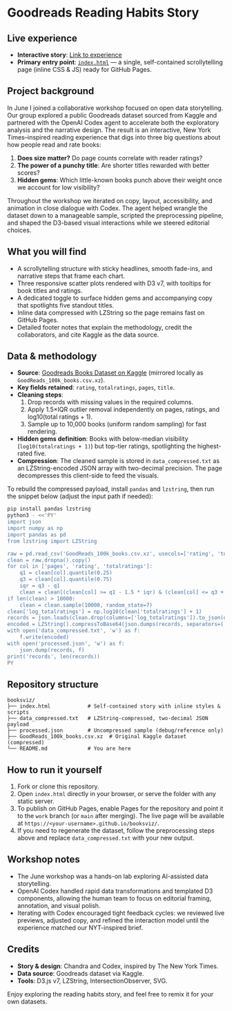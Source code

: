 # Goodreads Reading Habits Story

## Live experience
- **Interactive story**: [Link to experience](https://nchandrasekharr.github.io/booksviz/)
- **Primary entry point**: [`index.html`](index.html) — a single, self-contained scrollytelling page (inline CSS & JS) ready for GitHub Pages.

## Project background
In June I joined a collaborative workshop focused on open data storytelling. Our group explored a public Goodreads dataset sourced from Kaggle and partnered with the OpenAI Codex agent to accelerate both the exploratory analysis and the narrative design. The result is an interactive, New York Times–inspired reading experience that digs into three big questions about how people read and rate books:

1. **Does size matter?** Do page counts correlate with reader ratings?
2. **The power of a punchy title**: Are shorter titles rewarded with better scores?
3. **Hidden gems**: Which little-known books punch above their weight once we account for low visibility?

Throughout the workshop we iterated on copy, layout, accessibility, and animation in close dialogue with Codex. The agent helped wrangle the dataset down to a manageable sample, scripted the preprocessing pipeline, and shaped the D3-based visual interactions while we steered editorial choices.

## What you will find
- A scrollytelling structure with sticky headlines, smooth fade-ins, and narrative steps that frame each chart.
- Three responsive scatter plots rendered with D3 v7, with tooltips for book titles and ratings.
- A dedicated toggle to surface hidden gems and accompanying copy that spotlights five standout titles.
- Inline data compressed with LZString so the page remains fast on GitHub Pages.
- Detailed footer notes that explain the methodology, credit the collaborators, and cite Kaggle as the data source.

## Data & methodology
- **Source**: [Goodreads Books Dataset on Kaggle](https://www.kaggle.com/datasets/zygmunt/goodbooks-10k) (mirrored locally as `GoodReads_100k_books.csv.xz`).
- **Key fields retained**: `rating`, `totalratings`, `pages`, `title`.
- **Cleaning steps**:
  1. Drop records with missing values in the required columns.
  2. Apply 1.5×IQR outlier removal independently on pages, ratings, and log10(total ratings + 1).
  3. Sample up to 10,000 books (uniform random sampling) for fast rendering.
- **Hidden gems definition**: Books with below-median visibility (`log10(totalratings + 1)`) but top-tier ratings, spotlighting the highest-rated five.
- **Compression**: The cleaned sample is stored in `data_compressed.txt` as an LZString-encoded JSON array with two-decimal precision. The page decompresses this client-side to feed the visuals.

To rebuild the compressed payload, install `pandas` and `lzstring`, then run the snippet below (adjust the input path if needed):

```bash
pip install pandas lzstring
python3 - <<'PY'
import json
import numpy as np
import pandas as pd
from lzstring import LZString

raw = pd.read_csv('GoodReads_100k_books.csv.xz', usecols=['rating', 'totalratings', 'pages', 'title'])
clean = raw.dropna().copy()
for col in ['pages', 'rating', 'totalratings']:
    q1 = clean[col].quantile(0.25)
    q3 = clean[col].quantile(0.75)
    iqr = q3 - q1
    clean = clean[(clean[col] >= q1 - 1.5 * iqr) & (clean[col] <= q3 + 1.5 * iqr)]
if len(clean) > 10000:
    clean = clean.sample(10000, random_state=7)
clean['log_totalratings'] = np.log10(clean['totalratings'] + 1)
records = json.loads(clean.drop(columns=['log_totalratings']).to_json(orient='records', double_precision=2))
encoded = LZString().compressToBase64(json.dumps(records, separators=(',', ':')))
with open('data_compressed.txt', 'w') as f:
    f.write(encoded)
with open('processed.json', 'w') as f:
    json.dump(records, f)
print('records', len(records))
PY
```

## Repository structure
```
booksviz/
├── index.html            # Self-contained story with inline styles & scripts
├── data_compressed.txt   # LZString-compressed, two-decimal JSON payload
├── processed.json        # Uncompressed sample (debug/reference only)
├── GoodReads_100k_books.csv.xz  # Original Kaggle dataset (compressed)
└── README.md             # You are here
```

## How to run it yourself
1. Fork or clone this repository.
2. Open `index.html` directly in your browser, or serve the folder with any static server.
3. To publish on GitHub Pages, enable Pages for the repository and point it to the `work` branch (or `main` after merging). The live page will be available at `https://<your-username>.github.io/booksviz/`.
4. If you need to regenerate the dataset, follow the preprocessing steps above and replace `data_compressed.txt` with your new output.

## Workshop notes
- The June workshop was a hands-on lab exploring AI-assisted data storytelling.
- OpenAI Codex handled rapid data transformations and templated D3 components, allowing the human team to focus on editorial framing, annotation, and visual polish.
- Iterating with Codex encouraged tight feedback cycles: we reviewed live previews, adjusted copy, and refined the interaction model until the experience matched our NYT-inspired brief.

## Credits
- **Story & design**: Chandra and Codex, inspired by The New York Times.
- **Data source**: Goodreads dataset via Kaggle.
- **Tools**: D3.js v7, LZString, IntersectionObserver, SVG.

Enjoy exploring the reading habits story, and feel free to remix it for your own datasets.
